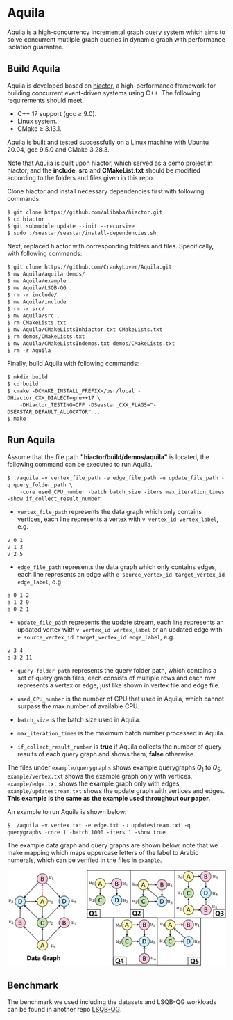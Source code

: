 # Aquila

Aquila is a high-concurrency incremental graph query system which aims to solve concurrent mutilple graph queries in dynamic graph with performance isolation guarantee.

## Build Aquila
Aquila is developed based on [hiactor](https://github.com/alibaba/hiactor), a high-performance framework for building concurrent event-driven systems using C++. The following requirements should meet.

- C++ 17 support (gcc $\geq$ 9.0).
- Linux system.
- CMake $\geq$ 3.13.1.

Aquila is built and tested successfully on a Linux machine with Ubuntu 20.04, gcc 9.5.0 and CMake 3.28.3.

Note that Aquila is built upon hiactor, which served as a demo project in hiactor, and the **include**, **src** and **CMakeList.txt** should be modified according to the folders and files given in this repo. 

Clone hiactor and install necessary dependencies first with following commands.

```
$ git clone https://github.com/alibaba/hiactor.git
$ cd hiactor
$ git submodule update --init --recursive
$ sudo ./seastar/seastar/install-dependencies.sh
```
Next, replaced hiactor with corresponding folders and files. Specifically, with following commands:

```
$ git clone https://github.com/CrankyLover/Aquila.git
$ mv Aquila/aquila demos/
$ mv Aquila/example .
$ mv Aquila/LSQB-QG .
$ rm -r include/
$ mv Aquila/include .
$ rm -r src/
$ mv Aquila/src .
$ rm CMakeLists.txt
$ mv Aquila/CMakeListsInhiactor.txt CMakeLists.txt
$ rm demos/CMakeLists.txt
$ mv Aquila/CMakeListsIndemos.txt demos/CMakeLists.txt
$ rm -r Aquila
```

Finally, build Aquila with following commands:
```
$ mkdir build
$ cd build
$ cmake -DCMAKE_INSTALL_PREFIX=/usr/local -DHiactor_CXX_DIALECT=gnu++17 \
    -DHiactor_TESTING=OFF -DSeastar_CXX_FLAGS="-DSEASTAR_DEFAULT_ALLOCATOR" ..
$ make
```

## Run Aquila
Assume that the file path **"hiactor/build/demos/aquila"** is located, the following command can be executed to run Aquila.
```
$ ./aquila -v vertex_file_path -e edge_file_path -u update_file_path -q query_folder_path \
    -core used_CPU_number -batch batch_size -iters max_iteration_times -show if_collect_result_number
```

- `vertex_file_path` represents the data graph which only contains vertices, each line represents a vertex with `v vertex_id vertex_label`, e.g.
```
v 0 1
v 1 3
v 2 5
```
- `edge_file_path` represents the data graph which only contains edges, each line represents an edge with `e source_vertex_id target_vertex_id edge_label`, e.g.
```
e 0 1 2
e 1 2 9
e 0 2 1
```

- `update_file_path` represents the update stream, each line represents an updated vertex with `v vertex_id vertex_label` or an updated edge with `e source_vertex_id target_vertex_id edge_label`, e.g.
```
v 3 4
e 3 2 11
```
- `query_folder_path` represents the query folder path, which contains a set of query graph files, each consists of multiple rows and each row represents a vertex or edge, just like shown in vertex file and edge file.

- `used_CPU_number` is the number of CPU that used in Aquila, which cannot surpass the max number of available CPU.
- `batch_size` is the batch size used in Aquila.
- `max_iteration_times` is the maximum batch number processed in Aquila.
- `if_collect_result_number` is **true** if Aquila collects the number of query results of each query graph and shows them, **false** otherwise.

The files  under `example/querygraphs` shows example querygraphs $Q_1$ to $Q_5$, `example/vertex.txt` shows the example graph only with vertices, `example/edge.txt` shows the example graph only with edges, `example/updatestream.txt` shows the update graph with vertices and edges. **This example is the same as the example used throughout our paper.**

An example to run Aquila is shown below:
```
$ ./aquila -v vertex.txt -e edge.txt -u updatestream.txt -q querygraphs -core 1 -batch 1000 -iters 1 -show true
```

The example data graph and query graphs are shown below, note that we make mapping which maps uppercase letters of the label to Arabic numerals, which can be verified in the files in `example`.

![datagraphandquerygraphs](example.png)

## Benchmark

The benchmark we used including the datasets and LSQB-QG workloads can be found in another repo [LSQB-QG](https://github.com/CrankyLover/LSQB-QG).


